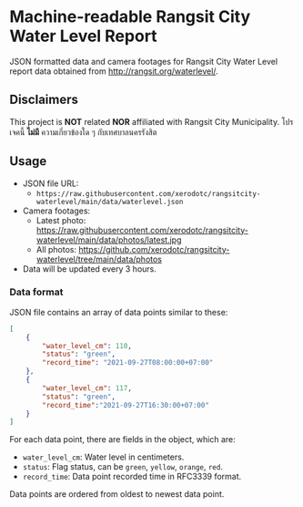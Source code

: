 # Machine-readable Rangsit City Water Level Report

JSON formatted data and camera footages for Rangsit City Water Level report data obtained from http://rangsit.org/waterlevel/.

## Disclaimers

This project is **NOT** related **NOR** affiliated with Rangsit City Municipality.
โปรเจคนี้ **ไม่มี** ความเกี่ยวข้องใด ๆ กับเทศบาลนครรังสิต

## Usage

* JSON file URL:
    * `https://raw.githubusercontent.com/xerodotc/rangsitcity-waterlevel/main/data/waterlevel.json`
* Camera footages:
    * Latest photo: https://raw.githubusercontent.com/xerodotc/rangsitcity-waterlevel/main/data/photos/latest.jpg
    * All photos: https://github.com/xerodotc/rangsitcity-waterlevel/tree/main/data/photos
* Data will be updated every 3 hours.

### Data format

JSON file contains an array of data points similar to these:
```json
[
    {
        "water_level_cm": 110,
        "status": "green",
        "record_time": "2021-09-27T08:00:00+07:00"
    },
    {
        "water_level_cm": 117,
        "status": "green",
        "record_time":"2021-09-27T16:30:00+07:00"
    }
]
```

For each data point, there are fields in the object, which are:
* `water_level_cm`: Water level in centimeters.
* `status`: Flag status, can be `green`, `yellow`, `orange`, `red`.
* `record_time`: Data point recorded time in RFC3339 format.

Data points are ordered from oldest to newest data point.

